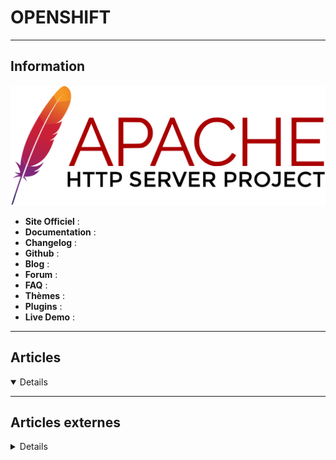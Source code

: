 # OPENSHIFT
----

## <i class="fa-solid fa-hashtag"></i> Information

![Logo](../../_media/apps/apache_http_server/apache_http_server_logo.svg ':size=250 :no-zoom')


> <i class="fa-solid fa-quote-left"></i>  <i class="fa-solid fa-quote-left fa-rotate-180"></i>


- <i class="fa-solid fa-globe"></i> **Site Officiel** : 
- <i class="fa-solid fa-book"></i> **Documentation** : 
- <i class="fa-solid fa-file-circle-question"></i> **Changelog** : 
- <i class="fa-brands fa-github"></i> **Github** : 
- <i class="fab fa-blogger-b"></i> **Blog** :
- <i class="fas fa-comments"></i> **Forum** :
- <i class="far fa-question-circle"></i> **FAQ** : 
- <i class="far fa-calendar-alt"></i> **Thèmes** : 
- <i class="fas fa-tools"></i> **Plugins** : 
- <i class="far fa-calendar-alt"></i> **Live Demo** : 

---

## <i class="fa-regular fa-newspaper"></i> Articles

<details open>

</details>

---

## <i class="fa-solid fa-glasses"></i> Articles externes

<details>

- [9 Best Practices for Deploying Highly Available Applications to OpenShift](https://cloud.redhat.com/blog/9-best-practices-for-deploying-highly-available-applications-to-openshift)
- [AppDev in Cloud – How to put Red Hat Decision Manager in your Cloud](https://www.systemcodegeeks.com/devops/appdev-cloud-red-hat-manager-cloud/)
- [Autoscaling with OpenShift on OpenStack](https://www.openshift.com/blog/autoscaling-with-openshift-on-openstack)
- [Building Container-Native Node.js Applications With Red Hat OpenShift Application Runtimes and Istio](https://dzone.com/articles/building-container-native-nodejs-applications-with)
- [Cloud Happiness – How to install OpenShift Container Platform with new images and templates in just minutes](https://www.systemcodegeeks.com/devops/install-openshift-platform-images-templates/)
- [CodeReady Containers - Building a Human Resources Process with an OpenShift Operator](https://dzone.com/articles/codeready-containers-building-a-human-resources-pr)
- [CodeReady Containers - Installing business automation operator (Part 4)](https://dzone.com/articles/codeready-containers-installing-business-automatio-3)
- [Deploy Application on Open-Shift that Requires Elevated Privileges on Specific Paths](https://dzone.com/articles/deploying-application-on-open-shift-that-require-e)
- [Deploying an OpenShift 4 LAB in a KVM node using libvirt IPI](https://medium.com/@luis.ariz/deploying-an-openshift-4-lab-in-a-kvm-node-using-libvirt-ipi-652f0476e8a5)
- [Get started with OpenShift Service Registry](https://developers.redhat.com/articles/2021/10/11/get-started-openshift-service-registry?sc_cid=7013a000002ptmEAAQ)
- [GitOps With OpenShift Applier](https://dzone.com/articles/gitops-with-openshift-applier)
- [How to configure HTPasswd identity provider in OpenShift 3.11](https://blog.sleeplessbeastie.eu/2020/08/14/how-to-configure-htpasswd-identity-provider-in-openshift-3-11/)
- [How to create dynamic configuration for load balancer in OpenShift 3.11](https://blog.sleeplessbeastie.eu/2020/08/03/how-to-create-dynamic-configuration-for-load-balancer-in-openshift-3-11/)
- [How to create static configuration for load balancer in OpenShift 3.11](https://blog.sleeplessbeastie.eu/2020/07/31/how-to-create-static-configuration-for-load-balancer-in-openshift-3-11/)
- [How to deploy Openshift on AWS](https://sysdig.com/blog/deploy-openshift-aws/)
- [How to fix Ansible Service Broker in OpenShift 3.11](https://blog.sleeplessbeastie.eu/2020/07/24/how-to-fix-ansible-service-broker-in-openshift-3-11/)
- [How to fix registry console UI in OpenShift 3.11](https://blog.sleeplessbeastie.eu/2020/07/22/how-to-fix-registry-console-ui-in-openshift-3-11/)
- [How to Install and Configure OpenShift Origin PaaS Server on Ubuntu 20.04](https://www.howtoforge.com/how-to-install-and-configure-openshift-origin-paas-server-on-ubuntu-2004/)
- [How to install OpenShift client 3.11](https://blog.sleeplessbeastie.eu/2020/06/12/how-to-install-openshift-client-3-11/)
- [How to rebuild hawkular metrics after cluster deploy on OpenShift 3.11](https://blog.sleeplessbeastie.eu/2020/07/03/how-to-rebuild-hawkular-metrics-after-cluster-deploy-on-openshift-3-11/)
- [How to redeploy master certificate in OpenShift 3.11](https://blog.sleeplessbeastie.eu/2020/11/20/how-to-redeploy-master-certificate-in-openshift-3-11/)
- [How to replace router certificate in OpenShift 3.11](https://blog.sleeplessbeastie.eu/2020/11/18/how-to-replace-router-certificate-in-openshift-3-11/)
- [How to Setup Single Node OpenShift Cluster on RHEL 8](https://www.linuxtechi.com/setup-single-node-openshift-cluster-rhel-8/)
- [How to setup the OpenShift Container Platform 4.6 on your local machine](https://dzone.com/articles/how-to-setup-the-openshift-container-platform-46-o)
- [How to work around Docker's new download rate limit on Red Hat OpenShift](https://developers.redhat.com/blog/2021/02/18/how-to-work-around-dockers-new-download-rate-limit-on-red-hat-openshift?sc_cid=7013a000002q3X8AAI)
- [Improving Software Delivery Performance Metrics with OpenShift](https://cloud.redhat.com/blog/improving-software-delivery-performance-metrics-with-openshift)
- [Install OpenShift Container Platform 3.6 in Minutes](https://dzone.com/articles/cloud-happiness-install-openshift-container-platfo)
- [Integrating Hashicorp Vault in OpenShift 4](https://www.openshift.com/blog/integrating-hashicorp-vault-in-openshift-4)
- [Managing Docker Containers with OpenShift and Kubernetes](https://keyholesoftware.com/2017/12/06/managing-docker-containers-with-openshift-and-kubernetes/)
- [Modern web applications on OpenShift, Part 4: Openshift Pipelines](https://developers.redhat.com/blog/2020/04/27/modern-web-applications-on-openshift-part-4-openshift-pipelines/)
- [OPENSHIFT 3 - PARTIE 1 : LE B.A BA](https://blog.wescale.fr/2017/08/30/openshift-3-partie-1-le-b-a-ba/)
- [OPENSHIFT 3 - PARTIE 2 : CONSTRUIRE VOTRE APPLICATION](https://blog.wescale.fr/2017/09/13/openshift-3-partie-2-construire-votre-application/)
- [OPENSHIFT 3 - PARTIE 3 : DÉPLOYER VOTRE APPLICATION](https://blog.wescale.fr/2017/10/23/openshift-3-partie-3-deployer-votre-application/)
- [OpenShift Quick Start: Build, Deployment and Pipeline](https://keyholesoftware.com/2018/01/02/openshift-quick-start-cicd/)
- [OpenShift Quick Start: CLI](https://keyholesoftware.com/2017/12/20/openshift-quick-start-cli/)
- [OpenShift Quick Start](https://keyholesoftware.com/2017/12/13/openshift-quick-start/)
- [Proactive Performance Management of OpenShift [Webinar]](https://dzone.com/articles/proactive-performance-management-of-openshift)
- [Red Hat releases OpenShift 4 with adaptability, Enterprise Kubernetes and more!](https://hub.packtpub.com/red-hat-releases-openshift-4-with-adaptability-enterprise-kubernetes-and-more/)
- [What is RedHat OpenShift?](https://linuxhint.com/what_is_redhat_openshift/)
- [Zero to Cloud Operations on OpenShift in Minutes](https://dzone.com/articles/zero-to-cloud-operations-on-openshift-in-minutes-1)
- [Zero to Express on OpenShift in Three Commands](https://dzone.com/articles/zero-to-express-on-openshift-in-three-commands)


</details>